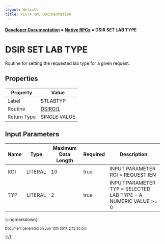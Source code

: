 ```yaml
---
layout: default
title: VISTA RPC Documentation
---
```


#### [Developer Documentation](../index) &#187; [Native RPCs](TableOfContents) &#187; DSIR SET LAB TYPE<br/>
# DSIR SET LAB TYPE

Routine for setting the requested lab type for a given request.

## Properties

Property | Value
--- | ---
Label | STLABTYP
Routine | [DSIROI1](http://code.osehra.org/dox/Routine_DSIROI1_source.html)
Return Type | SINGLE VALUE


## Input Parameters

Name | Type | Maximum Data Length | Required | Description
--- | --- | --- | --- | ---
ROI | LITERAL | 10 | true | INPUT PARAMETER   ROI &#x3D; REQUEST IEN
TYP | LITERAL | 2 | true | INPUT PARAMETER    TYP &#x3D; SELECTED LAB TYPE - A NUMERIC VALUE &gt;&#x3D; 0



{::nomarkdown} <br/><p style="font-size: 11px">Document generated on July 13th 2017, 2:13:30 pm</p>{:/}